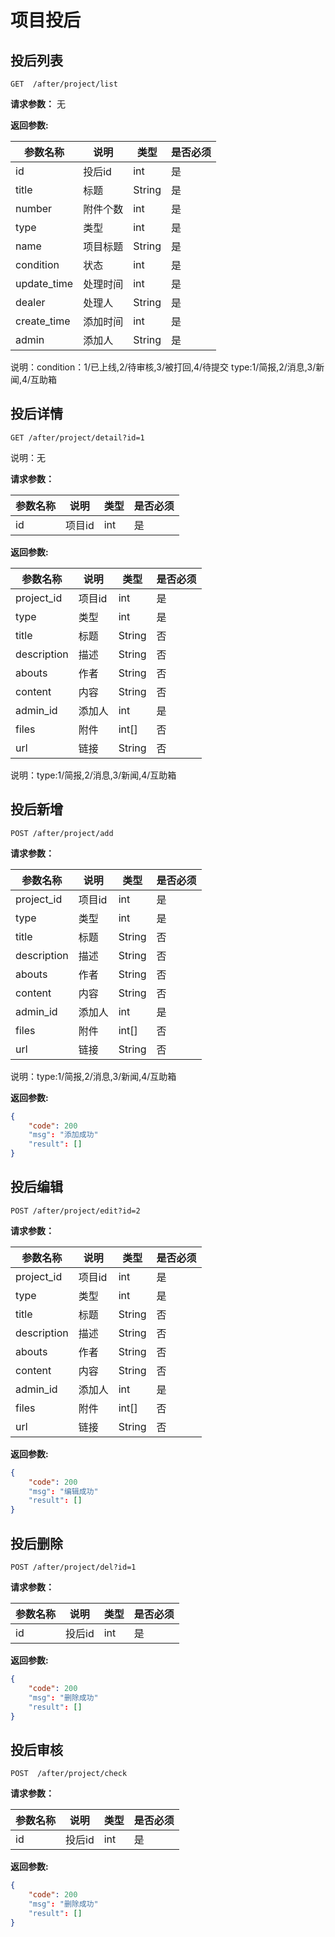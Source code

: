 # 项目投后
## 投后列表

	GET  /after/project/list

**请求参数：**
无


**返回参数:**

|参数名称|说明|类型|是否必须|
|---|---|---|---|
|id|投后id|int|是|
|title|标题|String|是|
|number|附件个数|int|是|
|type|类型|int|是|
|name|项目标题|String|是|
|condition|状态|int|是|
|update_time|处理时间|int|是|
|dealer|处理人|String|是|
|create_time|添加时间|int|是|
|admin|添加人|String|是|

说明：condition：1/已上线,2/待审核,3/被打回,4/待提交
    type:1/简报,2/消息,3/新闻,4/互助箱


## 投后详情

	GET /after/project/detail?id=1
	
说明：无
	
**请求参数：**

|参数名称|说明|类型|是否必须|
|---|---|---|---|
|id|项目id|int|是|


**返回参数:**

|参数名称|说明|类型|是否必须|
|---|---|---|---|
|project_id|项目id|int|是|
|type|类型|int|是|
|title|标题|String|否|
|description|描述|String|否|
|abouts|作者|String|否|
|content|内容|String|否|
|admin_id|添加人|int|是|
|files|附件|int[]|否|
|url|链接|String|否|

说明：type:1/简报,2/消息,3/新闻,4/互助箱

## 投后新增

	POST /after/project/add
	
**请求参数：**

|参数名称|说明|类型|是否必须|
|---|---|---|---|
|project_id|项目id|int|是|
|type|类型|int|是|
|title|标题|String|否|
|description|描述|String|否|
|abouts|作者|String|否|
|content|内容|String|否|
|admin_id|添加人|int|是|
|files|附件|int[]|否|
|url|链接|String|否|


说明：type:1/简报,2/消息,3/新闻,4/互助箱



**返回参数:**


```json
{
	"code": 200
	"msg": "添加成功"
	"result": []
}
```

## 投后编辑

	POST /after/project/edit?id=2
	
**请求参数：**

|参数名称|说明|类型|是否必须|
|---|---|---|---|
|project_id|项目id|int|是|
|type|类型|int|是|
|title|标题|String|否|
|description|描述|String|否|
|abouts|作者|String|否|
|content|内容|String|否|
|admin_id|添加人|int|是|
|files|附件|int[]|否|
|url|链接|String|否|

**返回参数:**

```json
{
	"code": 200
	"msg": "编辑成功"
	"result": []
}
```

## 投后删除

	POST /after/project/del?id=1

**请求参数：**

|参数名称|说明|类型|是否必须|
|---|---|---|---|
|id|投后id|int|是|


**返回参数:**

```json
{
	"code": 200
	"msg": "删除成功"
	"result": []
}
```

## 投后审核

    POST  /after/project/check
    
**请求参数：**

|参数名称|说明|类型|是否必须|
|---|---|---|---|
|id|投后id|int|是|


**返回参数:**

```json
{
	"code": 200
	"msg": "删除成功"
	"result": []
}
```